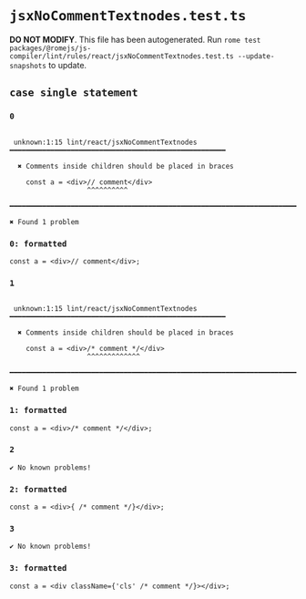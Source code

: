 # `jsxNoCommentTextnodes.test.ts`

**DO NOT MODIFY**. This file has been autogenerated. Run `rome test packages/@romejs/js-compiler/lint/rules/react/jsxNoCommentTextnodes.test.ts --update-snapshots` to update.

## `case single statement`

### `0`

```

 unknown:1:15 lint/react/jsxNoCommentTextnodes ━━━━━━━━━━━━━━━━━━━━━━━━━━━━━━━━━━━━━━━━━━━━━━━━━━━━━

  ✖ Comments inside children should be placed in braces

    const a = <div>// comment</div>
                   ^^^^^^^^^^

━━━━━━━━━━━━━━━━━━━━━━━━━━━━━━━━━━━━━━━━━━━━━━━━━━━━━━━━━━━━━━━━━━━━━━━━━━━━━━━━━━━━━━━━━━━━━━━━━━━━

✖ Found 1 problem

```

### `0: formatted`

```
const a = <div>// comment</div>;

```

### `1`

```

 unknown:1:15 lint/react/jsxNoCommentTextnodes ━━━━━━━━━━━━━━━━━━━━━━━━━━━━━━━━━━━━━━━━━━━━━━━━━━━━━

  ✖ Comments inside children should be placed in braces

    const a = <div>/* comment */</div>
                   ^^^^^^^^^^^^^

━━━━━━━━━━━━━━━━━━━━━━━━━━━━━━━━━━━━━━━━━━━━━━━━━━━━━━━━━━━━━━━━━━━━━━━━━━━━━━━━━━━━━━━━━━━━━━━━━━━━

✖ Found 1 problem

```

### `1: formatted`

```
const a = <div>/* comment */</div>;

```

### `2`

```
✔ No known problems!

```

### `2: formatted`

```
const a = <div>{ /* comment */}</div>;

```

### `3`

```
✔ No known problems!

```

### `3: formatted`

```
const a = <div className={'cls' /* comment */}></div>;

```
